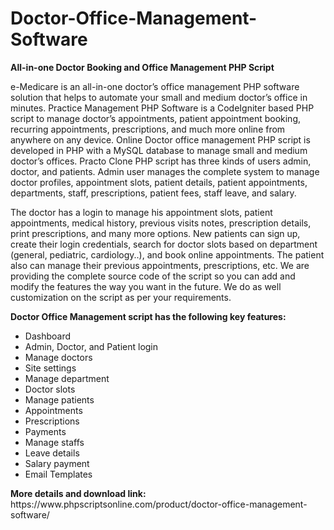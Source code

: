 # Doctor-Office-Management-Software
<b>All-in-one Doctor Booking and Office Management PHP Script</b>

e-Medicare is an all-in-one doctor’s office management PHP software solution that helps to automate your small and medium doctor’s office in minutes. Practice Management PHP Software is a CodeIgniter based PHP script to manage doctor’s appointments, patient appointment booking, recurring appointments, prescriptions, and much more online from anywhere on any device. Online Doctor office management PHP script is developed in PHP with a MySQL database to manage small and medium doctor’s offices. Practo Clone PHP script has three kinds of users admin, doctor, and patients. Admin user manages the complete system to manage doctor profiles, appointment slots, patient details, patient appointments, departments, staff, prescriptions, patient fees, staff leave, and salary.

The doctor has a login to manage his appointment slots, patient appointments, medical history, previous visits notes, prescription details, print prescriptions, and many more options. New patients can sign up, create their login credentials, search for doctor slots based on department (general, pediatric, cardiology..), and book online appointments. The patient also can manage their previous appointments, prescriptions, etc. We are providing the complete source code of the script so you can add and modify the features the way you want in the future. We do as well customization on the script as per your requirements.

<b>Doctor Office Management script has the following key features:</b>

<ul>
<li>Dashboard</li>
<li>Admin, Doctor, and Patient login</li>
<li>Manage doctors</li>
<li>Site settings</li>
<li>Manage department</li>
<li>Doctor slots</li>
<li>Manage patients</li>
<li>Appointments</li>
<li>Prescriptions</li>
<li>Payments</li>
<li>Manage staffs</li>
<li>Leave details</li>
<li>Salary payment</li>
<li>Email Templates</li>
</ul>
<b>More details and download link:</b><br>
https://www.phpscriptsonline.com/product/doctor-office-management-software/
